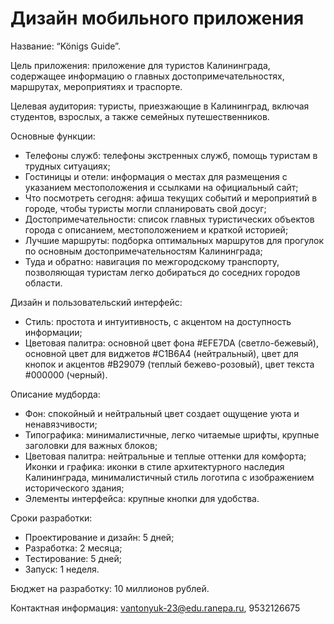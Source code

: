 # Дизайн мобильного приложения

Название: “Königs Guide”.

Цель приложения: приложение для туристов Калининграда, содержащее информацию о главных достопримечательностях, маршрутах, мероприятиях и траспорте.

Целевая аудитория: туристы, приезжающие в Калининград, включая студентов, взрослых, а также семейных путешественников.

Основные функции:
- Телефоны служб: телефоны экстренных служб, помощь туристам в трудных ситуациях;
- Гостиницы и отели: информация о местах для размещения с указанием местоположения и ссылками на официальный сайт;
- Что посмотреть сегодня: афиша текущих событий и мероприятий в городе, чтобы туристы могли спланировать свой досуг;
- Достопримечательности: список главных туристических объектов города с описанием, местоположением и краткой историей;
- Лучшие маршруты: подборка оптимальных маршрутов для прогулок по основным достопримечательностям Калининграда;
- Туда и обратно: навигация по межгородскому транспорту, позволяющая туристам легко добираться до соседних городов области.

Дизайн и пользовательский интерфейс:
- Стиль: простота и интуитивность, с акцентом на доступность информации;
- Цветовая палитра: основной цвет фона #EFE7DA (светло-бежевый), основной цвет для виджетов #C1B6A4 (нейтральный), цвет для кнопок и акцентов #B29079 (теплый бежево-розовый), цвет текста #000000 (черный).

Описание мудборда:
- Фон: спокойный и нейтральный цвет создает ощущение уюта и ненавязчивости;
- Типографика: минималистичные, легко читаемые шрифты, крупные заголовки для важных блоков;
- Цветовая палитра: нейтральные и теплые оттенки для комфорта;
Иконки и графика: иконки в стиле архитектурного наследия Калининграда, минималистичный стиль логотипа с изображением исторического здания;
- Элементы интерфейса: крупные кнопки для удобства.

Сроки разработки:
- Проектирование и дизайн: 5 дней;
- Разработка: 2 месяца;
- Тестирование: 5 дней;
- Запуск: 1 неделя.

Бюджет на разработку: 10 миллионов рублей.

Контактная информация: vantonyuk-23@edu.ranepa.ru, 9532126675
